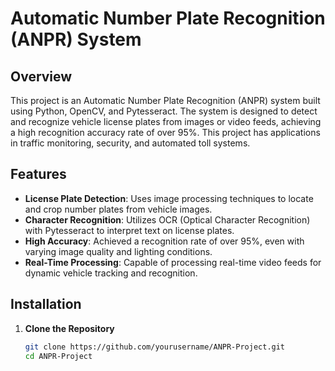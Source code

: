 # Automatic Number Plate Recognition (ANPR) System

## Overview
This project is an Automatic Number Plate Recognition (ANPR) system built using Python, OpenCV, and Pytesseract. The system is designed to detect and recognize vehicle license plates from images or video feeds, achieving a high recognition accuracy rate of over 95%. This project has applications in traffic monitoring, security, and automated toll systems.

## Features
- **License Plate Detection**: Uses image processing techniques to locate and crop number plates from vehicle images.
- **Character Recognition**: Utilizes OCR (Optical Character Recognition) with Pytesseract to interpret text on license plates.
- **High Accuracy**: Achieved a recognition rate of over 95%, even with varying image quality and lighting conditions.
- **Real-Time Processing**: Capable of processing real-time video feeds for dynamic vehicle tracking and recognition.

## Installation

1. **Clone the Repository**
   ```bash
   git clone https://github.com/yourusername/ANPR-Project.git
   cd ANPR-Project

